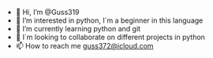 - 👋 Hi, I’m @Guss319
- 👀 I’m interested in python, I´m a beginner in this language 
- 🌱 I’m currently learning python and git
- 💞️ I´m looking to collaborate on different projects in python
- 📫 How to reach me guss372@icloud.com
